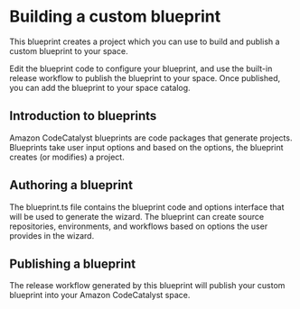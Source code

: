 # Building a custom blueprint

This blueprint creates a project which you can use to build and publish a custom blueprint to your space.

Edit the blueprint code to configure your blueprint, and use the built-in release workflow to publish the blueprint to your space. Once published, you
can add the blueprint to your space catalog.

## Introduction to blueprints

Amazon CodeCatalyst blueprints are code packages that generate projects. Blueprints take user input options and based on the options, the blueprint
creates (or modifies) a project.

## Authoring a blueprint

The blueprint.ts file contains the blueprint code and options interface that will be used to generate the wizard. The blueprint can create source
repositories, environments, and workflows based on options the user provides in the wizard.

## Publishing a blueprint

The release workflow generated by this blueprint will publish your custom blueprint into your Amazon CodeCatalyst space.
